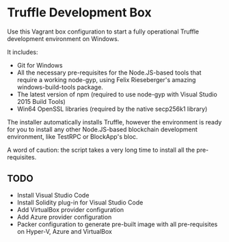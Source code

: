 # Truffle Development Box

Use this Vagrant box configuration to start a fully operational Truffle development environment on Windows.

It includes:

- Git for Windows
- All the necessary pre-requisites for the Node.JS-based tools that require a working node-gyp, using Felix Rieseberger's amazing windows-build-tools package.
- The latest version of npm (required to use node-gyp with Visual Studio 2015 Build Tools)
- Win64 OpenSSL libraries (required by the native secp256k1 library)

The installer automatically installs Truffle, however the environment is ready for you to install any other Node.JS-based blockchain development environment, like TestRPC or BlockApp's bloc.

A word of caution: the script takes a very long time to install all the pre-requisites. 

## TODO

- Install Visual Studio Code
- Install Solidity plug-in for Visual Studio Code
- Add VirtualBox provider configuration
- Add Azure provider configuration
- Packer configuration to generate pre-built image with all pre-requisites on Hyper-V, Azure and VirtualBox
